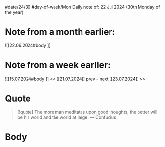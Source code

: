 
#date/24/30
#day-of-week/Mon
Daily note of: 22 Jul 2024 (30th Monday of the year)

# Note from a month earlier:
![[22.06.2024#body ]]

# Note from a week earlier:
![[15.07.2024#body ]]
 << [[21.07.2024]] prev - next [[23.07.2024]] >>
# Quote

> [!quote] The more man meditates upon good thoughts, the better will be his world and the world at large.
> — Confucius
# Body

